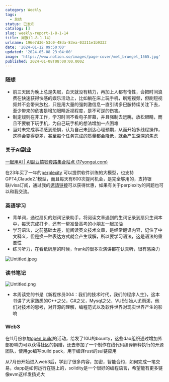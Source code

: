 ```yaml
---
category: Weekly
tags:
  - 总结
status: 已发布
catalog: []
slug: weekly-report-1-8-1-14
title: 周报(1.8-1.14)
urlname: 196e7d36-53c0-48da-83ea-03311e1b9332
date: '2024-01-12 09:50:00'
updated: '2024-05-08 23:04:00'
image: 'https://www.notion.so/images/page-cover/met_bruegel_1565.jpg'
published: 2024-01-08T08:00:00.000Z
---
```


### 随想

- 前三天因为晚上总是失眠，白天就没有精力，再加上人都有惰性，会把时间浪费在快速获得快感的娱乐活动上，比如躺在床上玩手机，刷短视频，但刷短视频并不会带来放松，只是用大量的强刺激信息一直引诱多巴胺持续关注下去，至少带来的危害是增加眼睛近视程度，是不可逆的伤害。
- 制定规则在非工作，学习时间不看电子屏幕，并且强制去远眺，放松眼睛，而且不要躺下玩手机，为自己玩手机的想法增加一点困难
- 当对未完成事项感到恐惧，认为自己未到达心理预期，从而开始多线程操作，这样会变得更差，甚至每个任务完成的质量都会降低，就会产生深深的焦虑

### 关于AI副业


[一起用AI | AI副业搞钱套路集合站点 (17yongai.com)](https://17yongai.com/)


在23年买了一年的[perplexity](https://www.perplexity.ai/) 可以提供软件训练的大模型，也支持GPT4,Claude2.1模型，而且每天有600次提问机会，是完全够用的，支持银联/visa订阅，通过我的[邀请链接](https://perplexity.ai/pro?referral_code=SGJ7X87B)可以获得优惠，如果有关于perplexity的问题也可以和我交流。


### 英语学习

- 背单词，通过扇贝的划词记录助手，将阅读文章遇到的生词记录到扇贝生词本中，每天完成打卡，还有一帮准备高考的小朋友一起加油
- 学习语法，之前基础太差，能阅读英文技术文章，是经常翻译内容，记住了中文释义，但是换一种表达方式就会产生误解，所以要学习语法，这是语法的重要性
- 练习听力，在看纸牌屋的时候，frank的很多次演讲都在认真听，很有感染力

![Untitled.jpeg](https://prod-files-secure.s3.us-west-2.amazonaws.com/5d24fe63-e567-4804-86f9-9fdc62e13082/c33f3733-be40-431e-a494-10399ac86f32/Untitled.jpeg?X-Amz-Algorithm=AWS4-HMAC-SHA256&X-Amz-Content-Sha256=UNSIGNED-PAYLOAD&X-Amz-Credential=ASIAZI2LB466U6Q5OBRO%2F20250202%2Fus-west-2%2Fs3%2Faws4_request&X-Amz-Date=20250202T213258Z&X-Amz-Expires=3600&X-Amz-Security-Token=IQoJb3JpZ2luX2VjEOr%2F%2F%2F%2F%2F%2F%2F%2F%2F%2FwEaCXVzLXdlc3QtMiJGMEQCIAs2%2B%2Fivgdr4IHbnmS8QRUJdCovsEPz%2B8LJsTK67wrQ7AiATa3CwvZu14z80N3CYxOWstOJ81Dm43WD6a8x1A2AXHSqIBAjz%2F%2F%2F%2F%2F%2F%2F%2F%2F%2F8BEAAaDDYzNzQyMzE4MzgwNSIMh3w62mEukHo8%2BEcjKtwDhG14jhdnYa05r4bnMp3Bbx5noukp%2B8wuOzVaBiDH0IpUzw7b4c96rEt4E56Y%2B%2FceW1BUwnM86HPkzHxZ6yo7G1MJmMEXO9gLgnmw6xLubLlMlAQyK7eRoQoxH8tDOdFvDrBejmwkMB6s2TnotMM%2BXDTFKd4dyRRcdflx%2BU6zdkjbdqXj%2B28fZd9kc%2BNLlmowZ9EBJmISstQrjwCm74i0Arv1M0jsb1R%2FKYNoL8fH5mGracQq%2FE4kkz29ilym5gf%2BBLkE4h1RJi9hIbkKY%2F2SfXhhdhaPc7WBp2TFIL9howp1rVReCxYZt6otOsJMC2Q3EJdyPmmOB66qrcJSecfyyG4b3VCGPb9W8ZMTnNcWGlqEJEDO9qyTbG8XrZvuVIPJUTCsEcuCmshR%2BbhkRFqH3oJeY3heNhQlPHeV3i7H8p1IP6jDB55nSkCKHWdaQHB64Md%2Ba%2FUjI%2BSOalMk8QtKLf%2FFTmKnr%2FJN2BcFPIcdw6oB9Srbq987bZutP%2ByjFdC4hrBL1%2BiubB8CcyktM24UCC0HWCSodG7qzTZ%2BRwWssyVlfv8u9hWkSihyikxnEcggnStFnc%2Brgon0k0xaD%2BK7DsNaWsmfTYk3Bu%2BZnD09V%2BoFZD%2BbDJb7SLXM%2BnUwn%2BT%2BvAY6pgF0v95mZYeY6BBfLaFeKjmmjAH88HHax0tQFm2Ma4HnGnBmB0lEt1x31MBgDTIBUVSSsrO9JZTLSqK51xWATY62veMp2rT93khzNY6RsfRDaqp6qqTBpphEKs7Ni9PjHHMVlAUJh2M1B6RExdQSul3WOARzA5w7C0QVnnwFQlj1z8FsOGTuag7wb8I4GsLkabSp4uR%2FVELFEr3aEfzsoDfpa1Q5i%2BW%2F&X-Amz-Signature=daab321107a10897425cb7f25bff59cbcd1e8f9acbe68f86cec3dba0a6944cb4&X-Amz-SignedHeaders=host&x-id=GetObject)


### 读书笔记


![Untitled.png](https://prod-files-secure.s3.us-west-2.amazonaws.com/5d24fe63-e567-4804-86f9-9fdc62e13082/96aa439a-1c95-4054-aa84-ef4e0c8eb5d1/Untitled.png?X-Amz-Algorithm=AWS4-HMAC-SHA256&X-Amz-Content-Sha256=UNSIGNED-PAYLOAD&X-Amz-Credential=ASIAZI2LB466U6Q5OBRO%2F20250202%2Fus-west-2%2Fs3%2Faws4_request&X-Amz-Date=20250202T213258Z&X-Amz-Expires=3600&X-Amz-Security-Token=IQoJb3JpZ2luX2VjEOr%2F%2F%2F%2F%2F%2F%2F%2F%2F%2FwEaCXVzLXdlc3QtMiJGMEQCIAs2%2B%2Fivgdr4IHbnmS8QRUJdCovsEPz%2B8LJsTK67wrQ7AiATa3CwvZu14z80N3CYxOWstOJ81Dm43WD6a8x1A2AXHSqIBAjz%2F%2F%2F%2F%2F%2F%2F%2F%2F%2F8BEAAaDDYzNzQyMzE4MzgwNSIMh3w62mEukHo8%2BEcjKtwDhG14jhdnYa05r4bnMp3Bbx5noukp%2B8wuOzVaBiDH0IpUzw7b4c96rEt4E56Y%2B%2FceW1BUwnM86HPkzHxZ6yo7G1MJmMEXO9gLgnmw6xLubLlMlAQyK7eRoQoxH8tDOdFvDrBejmwkMB6s2TnotMM%2BXDTFKd4dyRRcdflx%2BU6zdkjbdqXj%2B28fZd9kc%2BNLlmowZ9EBJmISstQrjwCm74i0Arv1M0jsb1R%2FKYNoL8fH5mGracQq%2FE4kkz29ilym5gf%2BBLkE4h1RJi9hIbkKY%2F2SfXhhdhaPc7WBp2TFIL9howp1rVReCxYZt6otOsJMC2Q3EJdyPmmOB66qrcJSecfyyG4b3VCGPb9W8ZMTnNcWGlqEJEDO9qyTbG8XrZvuVIPJUTCsEcuCmshR%2BbhkRFqH3oJeY3heNhQlPHeV3i7H8p1IP6jDB55nSkCKHWdaQHB64Md%2Ba%2FUjI%2BSOalMk8QtKLf%2FFTmKnr%2FJN2BcFPIcdw6oB9Srbq987bZutP%2ByjFdC4hrBL1%2BiubB8CcyktM24UCC0HWCSodG7qzTZ%2BRwWssyVlfv8u9hWkSihyikxnEcggnStFnc%2Brgon0k0xaD%2BK7DsNaWsmfTYk3Bu%2BZnD09V%2BoFZD%2BbDJb7SLXM%2BnUwn%2BT%2BvAY6pgF0v95mZYeY6BBfLaFeKjmmjAH88HHax0tQFm2Ma4HnGnBmB0lEt1x31MBgDTIBUVSSsrO9JZTLSqK51xWATY62veMp2rT93khzNY6RsfRDaqp6qqTBpphEKs7Ni9PjHHMVlAUJh2M1B6RExdQSul3WOARzA5w7C0QVnnwFQlj1z8FsOGTuag7wb8I4GsLkabSp4uR%2FVELFEr3aEfzsoDfpa1Q5i%2BW%2F&X-Amz-Signature=aaeed7169ed00b355d55b6340382c3b2e1a511ea2dbc344eaa8e8760b35b74b8&X-Amz-SignedHeaders=host&x-id=GetObject)

- 本周读完的书是《新程序员004：我们的技术时代，我们的程序人生》，这本书讲了大家熟悉的C++之父，C#之父，Mysql之父，VUE创始人尤雨溪，他们对技术的思考，对开源的理解，编程范式以及软件世界对现实世界产生的影响

### Web3


在11月份参加[open build](https://openbuild.xyz/learn/challenges)的活动，给发了10U的bounty，这些dao组织通过增加外部影响力可以获得社区的捐赠，还去参加了一个制作在线代码编译解释执行的开源团队，使用go编写build pack，用于编译rust的sui链应用


从7月份开始进入web3后，学到了很多内容，加密，智能合约，如何完成一笔交易，dapp是如何运行在链上的，solidity是一个很好的编程语言，希望能有更多链像evm这样发扬光大

